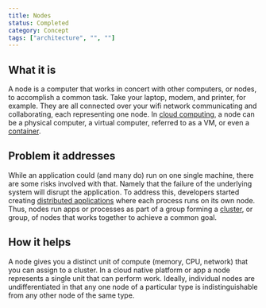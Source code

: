 ```yaml
---
title: Nodes
status: Completed
category: Concept
tags: ["architecture", "", ""]
---
```


## What it is

A node is a computer that works in concert with other computers, or nodes, to accomplish a common task. Take your laptop, modem, and printer, for example. They are all connected over your wifi network communicating and collaborating, each representing one node. In [cloud computing](/cloud_computing/), a node can be a physical computer, a virtual computer, referred to as a VM, or even a [container](/container/).


## Problem it addresses

While an application could (and many do) run on one single machine, there are some risks involved with that. Namely that the failure of the underlying system will disrupt the application. To address this, developers started creating [distributed applications](/distributed_apps/) where each process runs on its own node. Thus, nodes run apps or processes as part of a group forming a [cluster](/cluster/), or group, of nodes that works together to achieve a common goal.

## How it helps

A node gives you a distinct unit of compute (memory, CPU, network) that you can assign to a cluster. In a cloud native platform or app a node represents a single unit that can perform work. Ideally, individual nodes are undifferentiated in that any one node of a particular type is indistinguishable from any other node of the same type.

